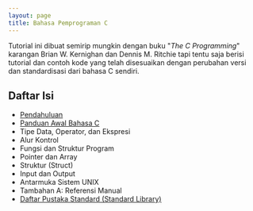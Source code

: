 ```yaml
---
layout: page
title: Bahasa Pemprograman C
---
```

Tutorial ini dibuat semirip mungkin dengan buku "*The C Programming*" karangan Brian W. Kernighan dan Dennis M. Ritchie tapi tentu saja berisi tutorial dan contoh kode yang telah disesuaikan dengan perubahan versi dan standardisasi dari bahasa C sendiri. 

## Daftar Isi

* [Pendahuluan](pendahuluan.html)
* [Panduan Awal Bahasa C](panduan_awal.html)
* Tipe Data, Operator, dan Ekspresi
* Alur Kontrol
* Fungsi dan Struktur Program
* Pointer dan Array
* Struktur (Struct)
* Input dan Output
* Antarmuka Sistem UNIX
* Tambahan A: Referensi Manual
* [Daftar Pustaka Standard (Standard Library)](standardlib.html)